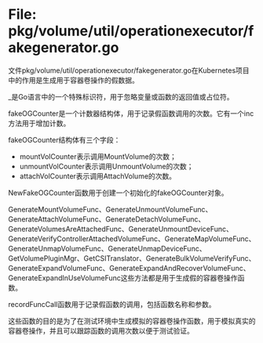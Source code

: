 # File: pkg/volume/util/operationexecutor/fakegenerator.go

文件pkg/volume/util/operationexecutor/fakegenerator.go在Kubernetes项目中的作用是生成用于容器卷操作的假数据。

_是Go语言中的一个特殊标识符，用于忽略变量或函数的返回值或占位符。

fakeOGCounter是一个计数器结构体，用于记录假函数调用的次数。它有一个inc方法用于增加计数。

fakeOGCounter结构体有三个字段：
- mountVolCounter表示调用MountVolume的次数；
- unmountVolCounter表示调用UnmountVolume的次数；
- attachVolCounter表示调用AttachVolume的次数。

NewFakeOGCounter函数用于创建一个初始化的fakeOGCounter对象。

GenerateMountVolumeFunc、GenerateUnmountVolumeFunc、GenerateAttachVolumeFunc、GenerateDetachVolumeFunc、GenerateVolumesAreAttachedFunc、GenerateUnmountDeviceFunc、GenerateVerifyControllerAttachedVolumeFunc、GenerateMapVolumeFunc、GenerateUnmapVolumeFunc、GenerateUnmapDeviceFunc、GetVolumePluginMgr、GetCSITranslator、GenerateBulkVolumeVerifyFunc、GenerateExpandVolumeFunc、GenerateExpandAndRecoverVolumeFunc、GenerateExpandInUseVolumeFunc这些方法都是用于生成假的容器卷操作函数。

recordFuncCall函数用于记录假函数的调用，包括函数名称和参数。

这些函数的目的是为了在测试环境中生成模拟的容器卷操作函数，用于模拟真实的容器卷操作，并且可以跟踪函数的调用次数以便于测试验证。

